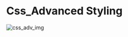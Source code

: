 # Css_Advanced Styling
![css_adv_img](https://github.com/Berko-Adepa-Agnes/alu-web-development/assets/107848793/92afa9cd-2851-4e07-99cf-faf570791dc6)

